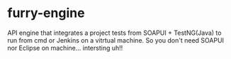 # furry-engine
API engine that integrates a project tests from SOAPUI + TestNG(Java) to run from cmd or Jenkins on a vitrtual machine. So you don't need SOAPUI nor Eclipse on machine... intersting uh!!
